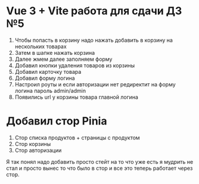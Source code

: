 # Vue 3 + Vite работа для сдачи ДЗ №5
1) Чтобы попасть в корзину надо нажать добавить в корзину на нескольких товарах
2) Затем в шапке нажать корзина
3) Далее жмем далее заполняем форму
4) Добавил кнопки удаления товаров из корзины
5) Добавил карточку товара
6) Добавил форму логина
7) Настроил роуты и если авторизации нет редиректит на форму логина пароль admin/admin
8) Появились url у корзины товара главной логина
# Добавил стор Pinia
1) Стор списка продуктов + страницы с продуктом
2) Стор корзины
3) Стор авторизации

Я так понял надо добавить просто стейт на то что уже есть я мудрить не стал и просто вынес то что было в стор и все это теперь работает через стор.

